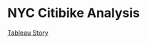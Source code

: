 # NYC Citibike Analysis

[Tableau Story](https://public.tableau.com/profile/adam.womer#!/vizhome/Module14_Challenge_16108275371180/NYCCitibikeAnalysis?publish=yes "link to dashboard")

